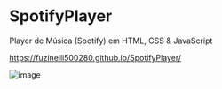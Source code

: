 # SpotifyPlayer
Player de Música (Spotify) em HTML, CSS &amp; JavaScript

https://fuzinelli500280.github.io/SpotifyPlayer/

![image](https://github.com/fuzinelli500280/SpotifyPlayer/assets/144074554/90e8310b-8c37-4e85-a798-19936ff8d290)
